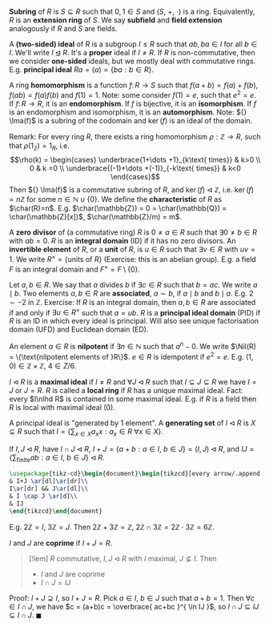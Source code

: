 **Subring** of $R$ is $S \subseteq R$ such that $0, 1 \in S$ and $(S,\ +,\ \cdot)$ is a ring. Equivalently, $R$ is an **extension ring** of $S$. We say **subfield** and **field extension** analogously if $R$ and $S$ are fields.

A **(two-sided) ideal** of $R$ is a subgroup $I\leq R$ such that $ab, ba \in I$ for all $b\in I$. We'll write $I\unlhd R$. It's a **proper** ideal if $I\neq R$. If $R$ is non-commutative, then we consider **one-sided** ideals, but we mostly deal with commutative rings. E.g. **principal ideal** $Ra = (a) = \{ ba:b\in R \}$.

A ring **homomorphism** is a function $f\colon R\to S$ such that $f(a+b)=f(a)+f(b)$, $f(ab) = f(a)f(b)$ and $f(1)=1$. Note: some consider $f(1)=e$, such that $e^2=e$. If ${} f\colon R\to R {}$, it is an **endomorphism**. If $f$ is bijective, it is an **isomorphism**. If $f$ is an endomorphism and isomorphism, it is an **automorphism**. Note: ${} \Ima(f)$ is a subring of the codomain and $\ker(f)$ is an ideal of the domain.

Remark:
For every ring $R$, there exists a ring homomorphism $\rho:\mathbb{Z}\to R$, such that $\rho(1_\mathbb{Z})=1_R$, i.e. $$\rho(k) = \begin{cases}
\underbrace{1+\dots +1}_{k\text{ times}} & k>0 \\
0 &  k =0 \\
\underbrace{(-1)+\dots +(-1)}_{-k\text{ times}} & k<0 
\end{cases}$$
Then ${} \Ima(f)$ is a commutative subring of $R$, and ${} \ker(f) \lhd \mathbb{Z} {}$, i.e. ${} \ker(f) = n\mathbb{Z} {}$ for some $n\in \mathbb{N}\cup \{ 0 \}$. We define the **characteristic** of $R$ as $\char(R)=n$. E.g. $\char(\mathbb{Z}) = 0 = \char(\mathbb{Q}) = \char(\mathbb{Z}[x])$, $\char(\mathbb{Z}/m) = m$.

A **zero divisor** of (a commutative ring) $R$ is $0\neq a\in R$ such that $\exists 0\neq b\in R$ with $ab=0$. $R$ is an **integral domain** (ID) if it has no zero divisors. An **invertible element** of $R$, or a **unit** of $R$, is $u\in R$ such that ${} \exists v\in R {}$ with $uv=1$. We write $R^\times = \{\text{units of }R\}$ (Exercise: this is an abelian group). E.g. a field $F$ is an integral domain and $F^\times=F\setminus \{0\}$.

Let $a,b\in R$. We say that $a$ divides $b$ if $\exists c\in R$ such that $b=ac$. We write $a\mid b$. Two elements $a, b \in R$ are **associated**, $a\sim b$, if $a\mid b$ and $b \mid a$. E.g. $2\sim-2$ in $\mathbb{Z}$. Exercise: If $R$ is an integral domain, then $a,b\in R$ are associated if and only if $\exists u\in R^\times$ such that $a=ub$. $R$ is a **principal ideal domain** (PID) if $R$ is an ID in which every ideal is principal. Will also see unique factorisation domain (UFD) and Euclidean domain (ED).

An element $a\in R$ is **nilpotent** if $\exists n\in \mathbb{N}$ such that $a^n-0$. We write $\Nil(R) = \{\text{nilpotent elements of }R\}$. $e\in R$ is idempotent if $e^2=e$. E.g. $(1,0)\in \mathbb{Z}\times \mathbb{Z}$, $4\in Z/6$.

$I\lhd R$ is a **maximal ideal** if $I\neq R$ and $\forall J\lhd R$ such that $I\subseteq J\subseteq R$ we have $I=J$ or $J=R$. $R$ is called a **local ring** if $R$ has a unique maximal ideal. Fact: every $I\nlhd R$ is contained in some maximal ideal. E.g. if $R$ is a field then $R$ is local with maximal ideal $(0)$.

A principal ideal is "generated by 1 element". A **generating set** of $I\lhd R$ is $X\subseteq R$ such that $I = \left\{ \sum_{x \in X}a_x x : a_x \in R\ \forall x \in X \right\}$.

If $I, J \lhd R$, have $I\cap J\lhd R$, $I+J = \{a+b:a\in I,\ b\in J\} = (I,J) \lhd R$, and $IJ = \left\{ \sum_\text{finite}ab : a\in I,\ b\in J \right\} \lhd R$.
```tikz
\usepackage{tikz-cd}\begin{document}\begin{tikzcd}[every arrow/.append style={dash}, column sep=small]
& I+J \ar[dl]\ar[dr]\\
I\ar[dr] && J\ar[dl]\\
& I \cap J \ar[d]\\
& IJ
\end{tikzcd}\end{document}
```
E.g. $2\mathbb{Z}=I,\ 3\mathbb{Z}=J$. Then $2\mathbb{Z}+3\mathbb{Z}=\mathbb{Z},\ 2\mathbb{Z}\cap3\mathbb{Z}=2\mathbb{Z}\cdot3\mathbb{Z}=6\mathbb{Z}$.

$I$ and $J$ are **coprime** if $I+J=R$.

>[!lem]
>$R$ commutative, $I, J\lhd R$ with $I$ maximal, $J \nsubseteq I$. Then
>- $I$ and $J$ are coprime
>- $I\cap J = IJ$

Proof:
$I+J \supsetneq I$, so $I+J = R$. Pick $a\in I,\ b\in J$ such that $a+b = 1$. Then $\forall c\in I\cap J$, we have $c = (a+b)c = \overbrace{ ac+bc }^{ \in IJ }$, so $I\cap J \subseteq IJ \subseteq I\cap J$. ${} \blacksquare$
